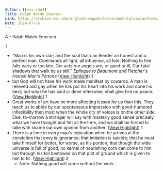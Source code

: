 ```yaml
---
Author: [[vcu.edu]]
Title: Ralph Waldo Emerson
Link: https://archive.vcu.edu/english/engweb/transcendentalism/authors/emerson/essays/selfreliance.html
Date: 2024-07-06
---
```

A - Ralph Waldo Emerson

1
- "Man is his own star; and the soul that can 
  Render an honest and a perfect man, 
  Commands all light, all influence, all fate; 
  Nothing to him falls early or too late. 
  Our acts our angels are, or good or ill, 
  Our fatal shadows that walk by us still." 
  *Epilogue to Beaumont and Fletcher's Honest Man's Fortune* ([View Highlight](https://read.readwise.io/read/01h1zv5h5grrh323193dqmm354))
1
- but God will not have his work made manifest by cowards. A man is relieved and gay when he has put his heart into his work and done his best; but what he has said or done otherwise, shall give him no peace. ([View Highlight](https://read.readwise.io/read/01h1zwm551rqfaxa2q23968npt))
1
- Great works of art have no more affecting lesson for us than this. They teach us to abide by our spontaneous impression with good-humored inflexibility then most when the whole cry of voices is on the other side. Else, to-morrow a stranger will say with masterly good sense precisely what we have thought and felt all the time, and we shall be forced to take with shame our own opinion from another. ([View Highlight](https://read.readwise.io/read/01h1zw4qsbe5ed124apa9fbk69))
1
- There is a time in every man's education when he arrives at the conviction that envy is ignorance; that imitation is suicide; that he must take himself for better, for worse, as his portion; that though the wide universe is full of good, no kernel of nourishing corn can come to him but through his toil bestowed on that plot of ground which is given to him to till. ([View Highlight](https://read.readwise.io/read/01h1zw5ambkc1vq02q7ffkxrsh))
2
    - Note: Nothing good will come without the work.
